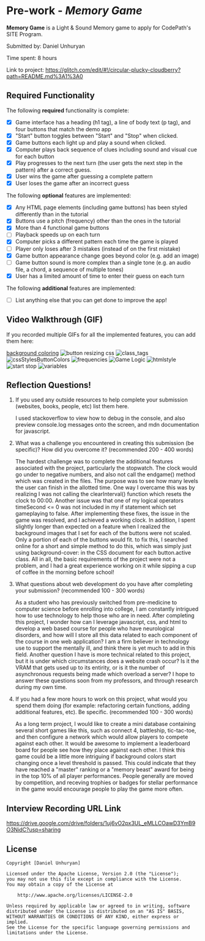 # Pre-work - *Memory Game*

**Memory Game** is a Light & Sound Memory game to apply for CodePath's SITE Program. 

Submitted by: Daniel Unhuryan

Time spent: 8 hours

Link to project: https://glitch.com/edit/#!/circular-plucky-cloudberry?path=README.md%3A1%3A0

## Required Functionality

The following **required** functionality is complete:

* [x] Game interface has a heading (h1 tag), a line of body text (p tag), and four buttons that match the demo app
* [x] "Start" button toggles between "Start" and "Stop" when clicked. 
* [x] Game buttons each light up and play a sound when clicked. 
* [x] Computer plays back sequence of clues including sound and visual cue for each button
* [x] Play progresses to the next turn (the user gets the next step in the pattern) after a correct guess. 
* [x] User wins the game after guessing a complete pattern
* [x] User loses the game after an incorrect guess

The following **optional** features are implemented:

* [x] Any HTML page elements (including game buttons) has been styled differently than in the tutorial
* [x] Buttons use a pitch (frequency) other than the ones in the tutorial
* [x] More than 4 functional game buttons
* [ ] Playback speeds up on each turn
* [x] Computer picks a different pattern each time the game is played
* [ ] Player only loses after 3 mistakes (instead of on the first mistake)
* [x] Game button appearance change goes beyond color (e.g. add an image)
* [ ] Game button sound is more complex than a single tone (e.g. an audio file, a chord, a sequence of multiple tones)
* [x] User has a limited amount of time to enter their guess on each turn

The following **additional** features are implemented:

- [ ] List anything else that you can get done to improve the app!

## Video Walkthrough (GIF)

If you recorded multiple GIFs for all the implemented features, you can add them here:

[background coloring](https://user-images.githubusercontent.com/62815005/161357068-46a7288d-eef3-48df-bd6f-aa7b1c940ede.gif)
![button resizing css](https://user-images.githubusercontent.com/62815005/161357078-8be59b65-7368-4bd5-8921-574379a39e37.gif)
![class_tags](https://user-images.githubusercontent.com/62815005/161357085-12dbf959-f3e2-4b3b-94de-98ff5c8ca247.gif)
![cssStylesButtonColors](https://user-images.githubusercontent.com/62815005/161357100-932c4c2d-e1d6-4e04-a701-e7e9421c6a90.gif)
![frequencies](https://user-images.githubusercontent.com/62815005/161357104-cc28ee6c-e6dd-4d48-ac74-5f29e797ebab.gif)
![Game Logic](https://user-images.githubusercontent.com/62815005/161357107-7aa0d01c-c5a6-4511-95fe-3c1dfba46e4a.gif)
![htmlstyle](https://user-images.githubusercontent.com/62815005/161357112-9b56f2b8-0cbf-493d-83f2-0346f68c1e92.gif)
![start stop](https://user-images.githubusercontent.com/62815005/161357113-9dcc629c-53a5-48ba-abb7-c6a397dc545f.gif)
![variables](https://user-images.githubusercontent.com/62815005/161357116-73d05332-89b3-48f9-8459-09fcad26fed7.gif)


## Reflection Questions!

1. If you used any outside resources to help complete your submission (websites, books, people, etc) list them here. 

    I used stackoverflow to view how to debug in the console, and also preview console.log messages onto the screen, and mdn documentation 
    for javascript.

2. What was a challenge you encountered in creating this submission (be specific)? How did you overcome it? (recommended 200 - 400 words) 
    
      The hardest challenge was to complete the additional features associated with the project, particularly the stopwatch. The clock would go under to negative numbers, and also not call the endgame() method which was created in the files. The purpose was to see how many levels the user can finish in the allotted time. One way I overcame this was by realizing I was not calling the clearInterval() function which resets the clock to 00:00. Another issue was that one of my logical operators timeSecond <= 0 was not included in my if statement which set gameplaying to false. After implementing these fixes, the issue in the game was resolved, and I achieved a working clock. 
       In addition, I spent slightly longer than expected on a feature when I realized the background images that I set for each of the buttons were not scaled. Only a portion of each of the buttons would fit. to fix this, I searched online for a short and simple method to do this, which was simply just using background-cover: in the CSS document for each button.active class. All in all, the basic requirements of the project were not a problem, and I had a great experience working on it while sipping a cup of coffee in the morning before school!    
        
3. What questions about web development do you have after completing your submission? (recommended 100 - 300 words) 

    As a student who has previously switched from pre-medicine to computer science before enrolling into college, I am constantly intrigued how to use technology to help those who are in need. After completing this project, I wonder how can I leverage javascript, css, and html to develop a web based course for people who have neurological disorders, and how will I store all this data related to each component of the course in one web application? I am a firm believer in technology use to support the mentally ill, and think there is yet much to add in this field. 
    Another question I have is more technical related to this project, but it is under which circumstances does a website crash occur? Is it the VRAM that gets used up to its entirity, or is it the number of asynchronous requests being made which overload a server? I hope to answer these questions soon from my professors, and through research during my own time.

4. If you had a few more hours to work on this project, what would you spend them doing (for example: refactoring certain functions, adding additional features, etc). Be specific. (recommended 100 - 300 words) 
    
    As a long term project, I would like to create a mini database containing several short games like this, such as connect 4, battleship, tic-tac-toe, and then configure a network which would allow players to compete against each other. It would be awesome to implement a leaderboard board for people see how they place against each other. I think this game could be a little more intriguing if background colors start changing once a level threshold is passed. This could indicate that they have reached a "master" ranking or a "memory beast" award for being in the top 10% of all player performances. People generally are moved by competition, and receving trophies or badges for stellar performance in the game would encourage people to play the game more often.  



## Interview Recording URL Link

https://drive.google.com/drive/folders/1uj6vO2px3UL_eMLLCOawD3YmB9O3NidC?usp=sharing


## License

    Copyright [Daniel Unhuryan]

    Licensed under the Apache License, Version 2.0 (the "License");
    you may not use this file except in compliance with the License.
    You may obtain a copy of the License at

        http://www.apache.org/licenses/LICENSE-2.0

    Unless required by applicable law or agreed to in writing, software
    distributed under the License is distributed on an "AS IS" BASIS,
    WITHOUT WARRANTIES OR CONDITIONS OF ANY KIND, either express or implied.
    See the License for the specific language governing permissions and
    limitations under the License.
